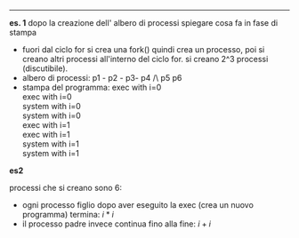 - - -

**es. 1**
dopo la creazione dell' albero di processi spiegare cosa fa in fase di stampa 
- fuori dal ciclo for si crea una fork() quindi crea un processo, poi si creano altri processi all'interno del ciclo for. si creano 2^3 processi (discutibile). 
- albero di processi: p1 - p2 - p3- p4 
						    /\\
						p5	p6
- stampa del programma:
exec with i=0  
exec with i=0  
system with i=0  
system with i=0  
exec with i=1  
exec with i=1  
system with i=1  
system with i=1


**es2**

processi che si creano sono 6: 
- ogni processo figlio dopo aver eseguito la exec (crea un nuovo programma) termina: $i*i$
- il processo padre invece continua fino alla fine: $i+i$ 


